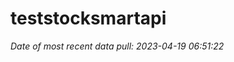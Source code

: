 
<!-- README.md is generated from README.Rmd. Please edit that file -->

# teststocksmartapi

*Date of most recent data pull: 2023-04-19 06:51:22*

